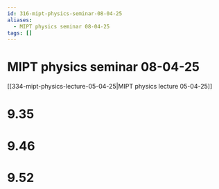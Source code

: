 ```yaml
---
id: 316-mipt-physics-seminar-08-04-25
aliases:
  - MIPT physics seminar 08-04-25
tags: []
---
```


# MIPT physics seminar 08-04-25

[[334-mipt-physics-lecture-05-04-25|MIPT physics lecture 05-04-25]]

# 9.35
# 9.46
# 9.52
